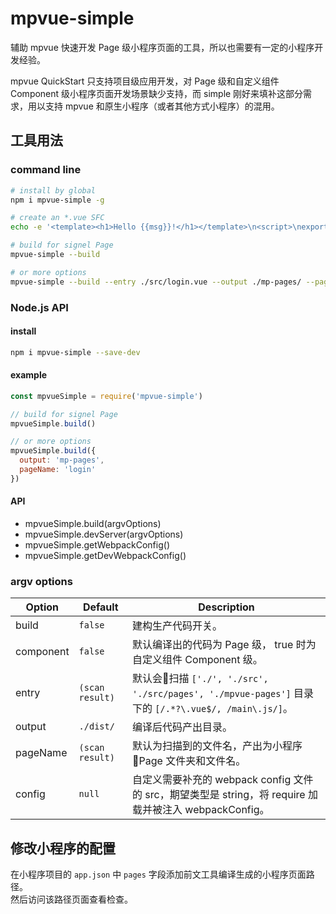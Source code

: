 # mpvue-simple

辅助 mpvue 快速开发 Page 级小程序页面的工具，所以也需要有一定的小程序开发经验。

mpvue QuickStart 只支持项目级应用开发，对 Page 级和自定义组件 Component 级小程序页面开发场景缺少支持，而 simple 刚好来填补这部分需求，用以支持 mpvue 和原生小程序（或者其他方式小程序）的混用。

## 工具用法

### command line

``` bash
# install by global
npm i mpvue-simple -g

# create an *.vue SFC
echo -e '<template><h1>Hello {{msg}}!</h1></template>\n<script>\nexport default {\n  data () {\n    return { msg: 233 }\n  }\n}\n</script>\n<style>\n  h1 {\n    color: red;\n  }\n</style>' > App.vue

# build for signel Page
mpvue-simple --build

# or more options
mpvue-simple --build --entry ./src/login.vue --output ./mp-pages/ --pageName login --config ./build/webpack.page.js
```


### Node.js API

#### install

``` bash
npm i mpvue-simple --save-dev
```


#### example

``` javascript
const mpvueSimple = require('mpvue-simple')

// build for signel Page
mpvueSimple.build()

// or more options
mpvueSimple.build({
  output: 'mp-pages',
  pageName: 'login'
})
```

#### API

- mpvueSimple.build(argvOptions)
- mpvueSimple.devServer(argvOptions)
- mpvueSimple.getWebpackConfig()
- mpvueSimple.getDevWebpackConfig()


### argv options

Option | Default | Description
---- | --- | --- 
build | `false` | 建构生产代码开关。
component | `false` | 默认编译出的代码为 Page 级， true 时为自定义组件 Component 级。
entry |  `(scan result)` | 默认会扫描 `['./', './src', './src/pages', './mpvue-pages']` 目录下的 `[/.*?\.vue$/, /main\.js/]`。
output | `./dist/` | 编译后代码产出目录。
pageName | `(scan result)` | 默认为扫描到的文件名，产出为小程序 Page 文件夹和文件名。
config | `null` | 自定义需要补充的 webpack config 文件的 src，期望类型是 string，将 require 加载并被注入 webpackConfig。

## 修改小程序的配置
在小程序项目的 `app.json` 中 `pages` 字段添加前文工具编译生成的小程序页面路径。  
然后访问该路径页面查看检查。


